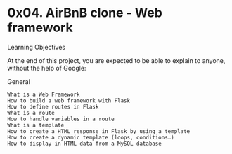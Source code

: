 # 0x04. AirBnB clone - Web framework

Learning Objectives

At the end of this project, you are expected to be able to explain to anyone, without the help of Google:

General

    What is a Web Framework
    How to build a web framework with Flask
    How to define routes in Flask
    What is a route
    How to handle variables in a route
    What is a template
    How to create a HTML response in Flask by using a template
    How to create a dynamic template (loops, conditions…)
    How to display in HTML data from a MySQL database
